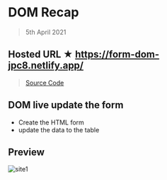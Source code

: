 # DOM Recap

> 5th April 2021

## Hosted URL ★ https://form-dom-jpc8.netlify.app/

> [Source Code](DOMform)

## DOM live update the form

- Create the HTML form
- update the data to the table

## Preview

![site1](https://github.com/JPC8/guvi_BootCamp/blob/main/Tasks/Week3/DOMreacp-task/Preview.png)
